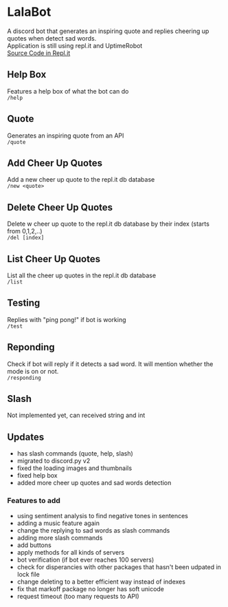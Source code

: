 # LalaBot
A discord bot that generates an inspiring quote and replies cheering up quotes when detect sad words. 
<br> 
Application is still using repl.it and UptimeRobot
<br>
[Source Code in Repl.it](https://replit.com/@akanijade/Lala-Bot#main.py)

## Help Box
Features a help box of what the bot can do
<br>
`/help`

## Quote
Generates an inspiring quote from an API
<br>
`/quote`

## Add Cheer Up Quotes
Add a new cheer up quote to the repl.it db database
<br>
`/new <quote>`

## Delete Cheer Up Quotes
Delete w cheer up quote to the repl.it db database by their index (starts from 0,1,2,..)
<br>
`/del [index]`

## List Cheer Up Quotes
List all the cheer up quotes in the repl.it db database
<br>
`/list`

## Testing
Replies with "ping pong!" if bot is working
<br>
`/test`

## Reponding
Check if bot will reply if it detects a sad word. It will mention whether the mode is on or not. 
<br>
`/responding`

## Slash
Not implemented yet, can received string and int

## Updates
+ has slash commands (quote, help, slash)
+ migrated to discord.py v2
+ fixed the loading images and thumbnails
+ fixed help box
+ added more cheer up quotes and sad words detection



### Features to add
- using sentiment analysis to find negative tones in sentences
- adding a music feature again
- change the replying to sad words as slash commands
- adding more slash commands
- add buttons
- apply methods for all kinds of servers
- bot verification (if bot ever reaches 100 servers)
- check for disperancies with other packages that hasn't been udpated in lock file
- change deleting to a better efficient way instead of indexes
- fix that markoff package no longer has soft unicode
- request timeout (too many requests to API)
